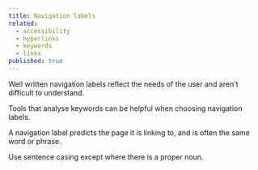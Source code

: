 ```yaml
---
title: Navigation labels
related: 
  - accessibility
  - hyperlinks
  - keywords
  - links
published: true
---
```


Well written navigation labels reflect the needs of the user and aren't difficult to understand.

Tools that analyse keywords can be helpful when choosing navigation labels.

A navigation label predicts the page it is linking to, and is often the same word or phrase.

Use sentence casing except where there is a proper noun.
